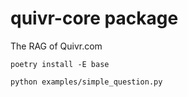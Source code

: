 # quivr-core package

The RAG of Quivr.com

```
poetry install -E base
```

```
python examples/simple_question.py
```
